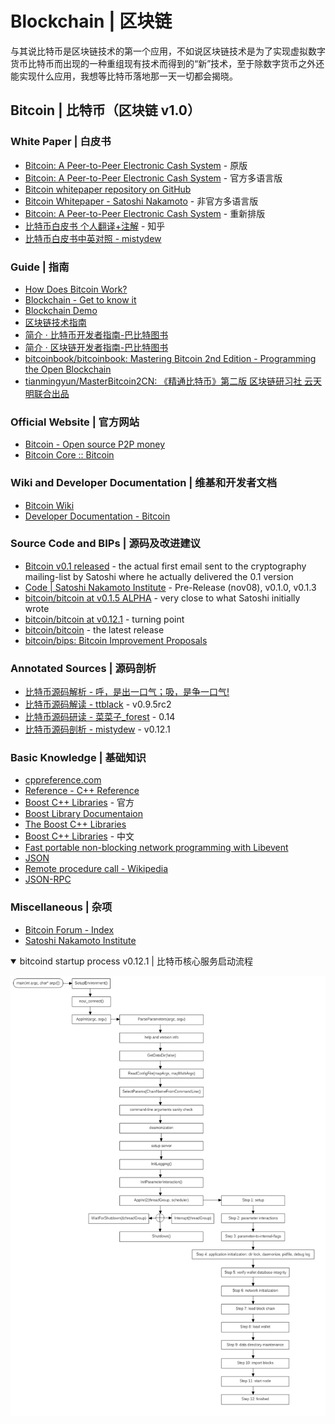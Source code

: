 # Blockchain | 区块链

与其说比特币是区块链技术的第一个应用，不如说区块链技术是为了实现虚拟数字货币比特币而出现的一种重组现有技术而得到的“新”技术，至于除数字货币之外还能实现什么应用，我想等比特币落地那一天一切都会揭晓。

## Bitcoin | 比特币（区块链 v1.0）

### White Paper | 白皮书

* [Bitcoin: A Peer-to-Peer Electronic Cash System](https://bitcoin.org/bitcoin.pdf) - 原版
* [Bitcoin: A Peer-to-Peer Electronic Cash System](https://bitcoin.org/en/bitcoin-paper) - 官方多语言版
* [Bitcoin whitepaper repository on GitHub](https://github.com/wbnns/bitcoinwhitepaper)
* [Bitcoin Whitepaper - Satoshi Nakamoto](http://satoshinakamoto.me/whitepaper) - 非官方多语言版
* [Bitcoin: A Peer-to-Peer Electronic Cash System](https://git.dhimmel.com/bitcoin-whitepaper) - 重新排版
* [比特币白皮书 个人翻译+注解](https://zhuanlan.zhihu.com/p/25039679) - 知乎
* [比特币白皮书中英对照 - mistydew](https://mistydew.github.io/blog/2018/04/Bitcoin-A-Peer-to-Peer-Electronic-Cash-System.html)

### Guide | 指南

* [How Does Bitcoin Work?](https://learnmeabitcoin.com)
* [Blockchain - Get to know it](https://blockchainhandbook.io)
* [Blockchain Demo](https://anders.com/blockchain)
* [区块链技术指南](https://yeasy.gitbooks.io/blockchain_guide/content)
* [简介 · 比特币开发者指南-巴比特图书](https://book.8btc.com/books/6/bitcoin-developer-guide/_book)
* [简介 · 区块链开发者指南-巴比特图书](https://book.8btc.com/books/6/blockchain-developer-guide/_book)
* [bitcoinbook/bitcoinbook: Mastering Bitcoin 2nd Edition - Programming the Open Blockchain](https://github.com/bitcoinbook/bitcoinbook)
* [tianmingyun/MasterBitcoin2CN: 《精通比特币》第二版 区块链研习社 云天明联合出品](https://github.com/tianmingyun/MasterBitcoin2CN)

### Official Website | 官方网站

* [Bitcoin - Open source P2P money](https://bitcoin.org/en)
* [Bitcoin Core :: Bitcoin](https://bitcoincore.org)

### Wiki and Developer Documentation | 维基和开发者文档

* [Bitcoin Wiki](https://en.bitcoin.it/wiki/Main_Page)
* [Developer Documentation - Bitcoin](https://bitcoin.org/en/developer-documentation)

### Source Code and BIPs | 源码及改进建议

* [Bitcoin v0.1 released](https://www.metzdowd.com/pipermail/cryptography/2009-January/014994.html) - the actual first email sent to the cryptography mailing-list by Satoshi where he actually delivered the 0.1 version
* [Code \| Satoshi Nakamoto Institute](https://satoshi.nakamotoinstitute.org/code) - Pre-Release (nov08), v0.1.0, v0.1.3
* [bitcoin/bitcoin at v0.1.5 ALPHA](https://github.com/bitcoin/bitcoin/tree/v0.1.5) - very close to what Satoshi initially wrote
* [bitcoin/bitcoin at v0.12.1](https://github.com/bitcoin/bitcoin/tree/v0.12.1) - turning point
* [bitcoin/bitcoin](https://github.com/bitcoin/bitcoin) - the latest release
* [bitcoin/bips: Bitcoin Improvement Proposals](https://github.com/bitcoin/bips)

### Annotated Sources | 源码剖析

* [比特币源码解析 - 呼，是出一口气；吸，是争一口气!](https://blog.csdn.net/pure_lady/article/category/7131199/2)
* [比特币源码解读 - ttblack](https://www.jianshu.com/u/ef215107c407) - v0.9.5rc2
* [比特币源码研读 - 菜菜子_forest](https://www.jianshu.com/u/30081a05cf95) - 0.14
* [比特币源码剖析 - mistydew](https://mistydew.github.io/blog/2018/05/bitcoin-source-anatomy-00.html) - v0.12.1

### Basic Knowledge | 基础知识

* [cppreference.com](https://en.cppreference.com/w)
* [Reference - C++ Reference](http://www.cplusplus.com/reference)
* [Boost C++ Libraries](https://www.boost.org) - 官方
* [Boost Library Documentaion](https://www.boost.org/doc/libs)
* [The Boost C++ Libraries](https://theboostcpplibraries.com)
* [Boost C++ Libraries](http://boost.ez2learn.com) - 中文
* [Fast portable non-blocking network programming with Libevent](http://www.wangafu.net/~nickm/libevent-book)
* [JSON](http://www.json.org)
* [Remote procedure call - Wikipedia](https://en.wikipedia.org/wiki/Remote_procedure_call)
* [JSON-RPC](https://www.jsonrpc.org)

### Miscellaneous | 杂项

* [Bitcoin Forum - Index](https://bitcointalk.org)
* [Satoshi Nakamoto Institute](https://nakamotoinstitute.org)

<details open>
<summary>bitcoind startup process v0.12.1 | 比特币核心服务启动流程</summary>

![bitcoind-stratup](/images/bitcoind-startup-v0.12.1.png)
</details>

